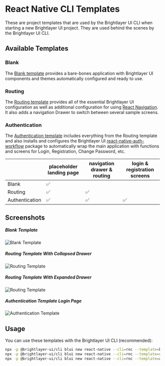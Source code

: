 # React Native CLI Templates

These are project templates that are used by the Brightlayer UI CLI when starting a new Brightlayer UI project. They are used behind the scenes by the Brightlayer UI CLI.

## Available Templates

### Blank

The [Blank template](https://www.npmjs.com/package/@brightlayer-ui/react-native-template-blank-typescript) provides a bare-bones application with Brightlayer UI components and themes automatically configured and ready to use.

### Routing

The [Routing template](https://www.npmjs.com/package/@brightlayer-ui/react-native-template-routing-typescript) provides all of the essential Brightlayer UI configuration as well as additional configuration for using [React Navigation](https://reactnavigation.org/). It also adds a navigation Drawer to switch between several sample screens.

### Authentication

The [Authentication template](https://www.npmjs.com/package/@brightlayer-ui/react-native-template-authentication-typescript) includes everything from the Routing template and also installs and configures the Brightlayer UI [react-native-auth-workflow](https://www.npmjs.com/package/@brightlayer-ui/react-native-auth-workflow) package to automatically wrap the main application with functions and screens for Login, Registration, Change Password, etc.

|                | placeholder landing page | navigation drawer & routing | login & registration screens |
| -------------- | ------------------------ | --------------------------- | ---------------------------- |
| Blank          | ✅                       |                             |                              |
| Routing        | ✅                       | ✅                          |                              |
| Authentication | ✅                       | ✅                          | ✅                           |

## Screenshots

##### Blank Template

![Blank Template](./images/blank-typescript-ios.png)

##### Routing Template With Collapsed Drawer

![Routing Template](./images/routing-typescript-ios.png)

##### Routing Template With Expanded Drawer

![Routing Template](./images/routing-typescript-ios-expanded-drawer.png)

##### Authentication Template Login Page

![Authentication Template](./images/authentication-typescript-ios.png)

## Usage

You can use these templates with the Brightlayer UI CLI (recommended):

```sh
npx -p @brightlayer-ui/cli blui new react-native --cli=rnc --template=blank-typescript
npx -p @brightlayer-ui/cli blui new react-native --cli=rnc --template=routing-typescript
npx -p @brightlayer-ui/cli blui new react-native --cli=rnc --template=authentication-typescript
```
